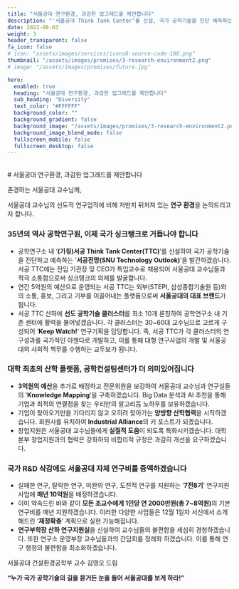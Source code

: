 ```yaml
---
title: "서울공대 연구환경, 과감한 업그레드를 제안합니다"
description: "'서울공대 Think Tank Center’를 신설, 국가 공학기술을 진단 예측하는 'SNU Technology Outlook'을 발간하겠습니다. 실패한 연구, 미완의 연구를 지원하는 ‘7전8기’ 연구지원사업에 매년 10억원을 배정하겠습니다."
date: 2022-08-03
weight: 3
header_transparent: false
fa_icon: false
# icon: "assets/images/services/icons8-source-code-100.png"
thumbnail: "/assets/images/promises/3-research-environment2.png"
# image: "/assets/images/promises/future.jpg"

hero:
  enabled: true
  heading: "서울공대 연구환경, 과감한 업그레드를 제안합니다"
  sub_heading: "Diversity"
  text_color: "#FFFFFF"
  background_color: ""
  background_gradient: false
  background_image: "/assets/images/promises/3-research-environment2.png"
  background_image_blend_mode: false
  fullscreen_mobile: false
  fullscreen_desktop: false
---
```


<br>
# 서울공대 연구환경, 과감한 업그레드를 제안합니다

존경하는 서울공대 교수님께,

서울공대 교수님의 선도적 연구업적에 비해 저만치 뒤처져 있는 <b>연구 환경</b>을 논의드리고자 합니다.

### 35년의 역사 공학연구원, 이제 국가 싱크탱크로 거듭나야 합니다

- 공학연구소 내 ‘<b>(가칭)서공 Think Tank Center(TTC)</b>’를 신설하여 국가 공학기술을 진단하고 예측하는 ‘<b>서공전망(SNU Technology Outlook)</b>’을 발간하겠습니다. 서공 TTC에는 전임 기관장 및 CEO가 특임교수로 채용되어 서울공대 교수님들과 적극 소통함으로써 싱크탱크의 의제를 발굴합니다.
- 연간 5억원의 예산으로 운영되는 서공 TTC는 외부(STEPI, 삼성종합기술원 등)와의 소통, 홍보, 그리고 기부를 이끌어내는 플랫폼으로써 <b>서울공대의 대표 브랜드</b>가 됩니다.
- 서공 TTC 산하에 <b>선도 공학기술 클러스터</b>를 최소 10개 론칭하여 공학연구소 내 기존 센터에 활력을 불어넣겠습니다. 각 클러스터는 30~60대 교수님으로 고르게 구성되어 ‘<b>Keep Watch!</b>’ 연구기획을 담당합니다. 즉, 서공 TTC가 각 클러스터의 연구성과를 국가적인 아젠다로 개발하고, 이를 통해 대형 연구사업의 개발 및 서울공대의 사회적 책무를 수행하는 교두보가 됩니다.

### 대학 최초의 산학 플랫폼, 공학컨설팅센터가 더 의미있어집니다

- <b>3억원의 예산</b>을 추가로 배정하고 전문위원을 보강하여 서울공대 교수님과 연구실들의 ‘<b>Knowledge Mapping</b>’을 구축하겠습니다. Big Data 분석과 AI 추천을 통해 기업과 최적의 연결점을 찾는 우리만의 알고리듬 노하우를 보유하겠습니다.
- 기업이 찾아오기만을 기다리지 않고 오히려 찾아가는 <b>양방향 산학협력</b>을 시작하겠습니다. 회원사를 유치하여 <b>Industrial Alliance</b>의 키 포스트가 되겠습니다.
- 창업지원은 서울공대 교수님들에게 <b>실질적 도움</b>이 되도록 특화시키겠습니다. 대학 본부 창업지원과의 협력은 강화하되 비합리적 규정은 과감히 개선을 요구하겠습니다.

### 국가 R&D 삭감에도 서울공대 자체 연구비를 증액하겠습니다

- 실패한 연구, 탈락한 연구, 미완의 연구, 도전적 연구를 지원하는 ‘<b>7전8기</b>’ 연구지원사업에 <b>매년 10억원</b>을 배정하겠습니다.
- 이미 약속드린 바와 같이 <b>모든 조교수에게 1인당 연 2000만원(총 7~8억원)</b>의 기본 연구비를 매년 지원하겠습니다. 이러한 다양한 사업들은 12월 1일자 서신에서 소개해드린 ‘<b>재정확충</b>’ 계획으로 실현 가능해집니다.
- <b>연구부학장 산하 연구지원실</b>을 신설하여 교수님들의 불편함을 세심히 경청하겠습니다. 또한 연구소 운영부장 교수님들과의 간담회를 정례화 하겠습니다. 이를 통해 연구 행정의 불편함을 최소화하겠습니다.
 
서울공대 건설환경공학부 교수 김영오 드림

<b>“누가 국가 공학기술의 길을 묻거든 눈을 들어 서울공대를 보게 하라!”</b>